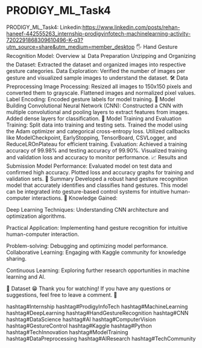 # PRODIGY_ML_Task4
PRODIGY_ML_Task4:
Linkedin:https://www.linkedin.com/posts/rehan-haneef-442555263_internship-prodigyinfotech-machinelearning-activity-7202291868309610496-K-q3?utm_source=share&utm_medium=member_desktop
🖐️ Hand Gesture Recognition Model: Overview
📊 Data Preparation
Unzipping and Organizing the Dataset:
Extracted the dataset and organized images into respective gesture categories.
Data Exploration:
Verified the number of images per gesture and visualized sample images to understand the dataset.
🛠️ Data Preprocessing
Image Processing:
Resized all images to 150x150 pixels and converted them to grayscale.
Flattened images and normalized pixel values.
Label Encoding:
Encoded gesture labels for model training.
🧠 Model Building
Convolutional Neural Network (CNN):
Constructed a CNN with multiple convolutional and pooling layers to extract features from images.
Added dense layers for classification.
🚀 Model Training and Evaluation
Training:
Split data into training and testing sets.
Trained the model using the Adam optimizer and categorical cross-entropy loss.
Utilized callbacks like ModelCheckpoint, EarlyStopping, TensorBoard, CSVLogger, and ReduceLROnPlateau for efficient training.
Evaluation:
Achieved a training accuracy of 99.98% and testing accuracy of 99.90%.
Visualized training and validation loss and accuracy to monitor performance.
📈 Results and Submission
Model Performance:
Evaluated model on test data and confirmed high accuracy.
Plotted loss and accuracy graphs for training and validation sets.
🏁 Summary
Developed a robust hand gesture recognition model that accurately identifies and classifies hand gestures. This model can be integrated into gesture-based control systems for intuitive human-computer interactions.
🧠 Knowledge Gained:

Deep Learning Techniques: Understanding CNN architecture and optimization algorithms.

Practical Application: Implementing hand gesture recognition for intuitive human-computer interaction.

Problem-solving: Debugging and optimizing model performance.
Collaborative Learning: Engaging with Kaggle community for knowledge sharing.

Continuous Learning: Exploring further research opportunities in machine learning and AI.

🔗 Dataset
😁 Thank you for watching! If you have any questions or suggestions, feel free to leave a comment. 🤝

hashtag#Internship 
hashtag#ProdigyInfoTech 
hashtag#MachineLearning hashtag#DeepLearning hashtag#HandGestureRecognition hashtag#CNN hashtag#DataScience hashtag#AI hashtag#ComputerVision hashtag#GestureControl hashtag#Kaggle hashtag#Python hashtag#TechInnovation hashtag#ModelTraining hashtag#DataPreprocessing hashtag#AIResearch hashtag#TechCommunity
